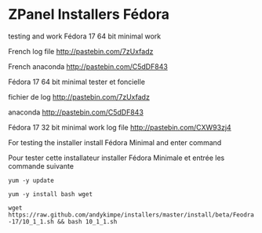 ZPanel Installers Fédora
=================

testing and work
 Fédora 17 64 bit minimal work
 
 French log file http://pastebin.com/7zUxfadz
 
 French anaconda http://pastebin.com/C5dDF843
 
 Fédora 17 64 bit minimal tester et foncielle
 
 fichier de log http://pastebin.com/7zUxfadz
 
 anaconda http://pastebin.com/C5dDF843
 
 Fédora 17 32 bit minimal work log file http://pastebin.com/CXW93zj4
 
For testing the installer install Fédora Minimal and enter command

Pour tester cette installateur installer Fédora Minimale et entrée les commande suivante

```yum -y update```

```yum -y install bash wget```

```wget https://raw.github.com/andykimpe/installers/master/install/beta/Feodra-17/10_1_1.sh && bash 10_1_1.sh```
